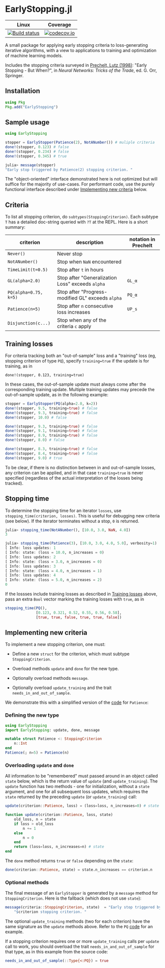 # EarlyStopping.jl

| Linux | Coverage |
| :-----------: | :------: |
| [![Build status](https://github.com/ablaom/EarlyStopping.jl/workflows/CI/badge.svg)](https://github.com/ablaom/EarlyStopping.jl/actions)| [![codecov.io](http://codecov.io/github/ablaom/EarlyStopping.jl/coverage.svg?branch=master)](http://codecov.io/github/ablaom/EarlyStopping.jl?branch=master) |

A small package for applying early stopping criteria to
loss-generating iterative algorithms, with a view to applications to
training and optimization of machine learning models.

Includes the stopping criteria surveyed in [Prechelt, Lutz
(1998)](https://link.springer.com/chapter/10.1007%2F3-540-49430-8_3):
"Early Stopping - But When?", in *Neural Networks: Tricks of the
Trade*, ed. G. Orr, Springer.

## Installation

```julia
using Pkg
Pkg.add("EarlyStopping")
```

## Sample usage

```julia
using EarlyStopping

stopper = EarlyStopper(Patience(2), NotANumber()) # muliple criteria
done!(stopper, 0.123) # false
done!(stopper, 0.234) # false
done!(stopper, 0.345) # true

julia> message(stopper)
"Early stop triggered by Patience(2) stopping criterion. "
```

The "object-oriented" interface demonstrated here is not optimized but
will suffice for the majority of use-cases. For performant code, use
the purely functional interface described under [Implementing new
criteria](#implementing-new-criteria) below.


## Criteria

To list all stopping criterion, do `subtypes(StoppingCriterion)`. Each
subtype `T` has a detailed doc-string queried with `?T` at the
REPL. Here is a short summary:


criterion             | description                                      | notation in Prechelt
----------------------|--------------------------------------------------|---------------------
`Never()`             | Never stop                                       | 
`NotANumber()`        | Stop when `NaN` encountered                       | 
`TimeLimit(t=0.5)`    | Stop after `t` in hours                          | 
`GL(alpha=2.0)`       | Stop after "Generalization Loss" exceeds `alpha` | ``GL_α``
`PQ(alpha=0.75, k=5)` | Stop after "Progress-modified GL" exceeds `alpha` | ``PQ_α``
`Patience(n=5)`       | Stop after `n` consecutive loss increases        | ``UP_s``
`Disjunction(c...)`   | Stop when any of the criteria `c` apply          | 


## Training losses

For criteria tracking both an "out-of-sample" loss and a "training"
loss (eg, stopping criterion of type `PQ`), specify `training=true` if
the update is for training, as in

    done!(stopper, 0.123, training=true)

In these cases, the out-of-sample update must always come after the
corresponding training update. Multiple training updates may precede
the out-of-sample update, as in the following example:

```julia
stopper = EarlyStopper(PQ(alpha=2.0, k=2))
done!(stopper, 9.5, training=true) # false
done!(stopper, 9.3, training=true) # false
done!(stopper, 10.0) # false

done!(stopper, 9.3, training=true) # false
done!(stopper, 9.1, training=true) # false
done!(stopper, 8.9, training=true) # false
done!(stopper, 8.0) # false

done!(stopper, 8.3, training=true) # false
done!(stopper, 8.4, training=true) # false
done!(stopper, 9.0) # true
```

To be clear, if there is no distinction between in and out-of-sample
losses, any criterion can be applied, and in that case `training=true`
is never specified (regardless of the actual interpretation of the
losses being tracked).

## Stopping time

To determine the stopping time for an iterator `losses`, use
`stopping_time(criterion, losses)`. This is useful for debugging new
criteria (see below). If the iterator terminates without a stop, `0`
is returned.

```julia
julia> stopping_time(NotANumber(), [10.0, 3.0, NaN, 4.0])
3

julia> stopping_time(Patience(3), [10.0, 3.0, 4.0, 5.0], verbosity=1)
[ Info: loss updates: 1
[ Info: state: (loss = 10.0, n_increases = 0)
[ Info: loss updates: 2
[ Info: state: (loss = 3.0, n_increases = 0)
[ Info: loss updates: 3
[ Info: state: (loss = 4.0, n_increases = 1)
[ Info: loss updates: 4
[ Info: state: (loss = 5.0, n_increases = 2)
0
```

If the lossses include training losses as described in [Training
losses](#training-losses) above, pass an extra `Bool` vector
marking the training losses with `true`, as in

```julia
stopping_time(PQ(), 
              [0.123, 0.321, 0.52, 0.55, 0.56, 0.58],
              [true, true, false, true, true, false])
```


## Implementing new criteria

To implement a new stopping criterion, one must: 

- Define a new `struct` for the criterion, which must subtype
`StoppingCriterion`.

- Overload methods `update` and `done` for the new type.

- Optionally overload methods `message`.

- Optionally overload `update_training` and the trait
  `needs_in_and_out_of_sample`.

We demonstrate this with a simplified version of the
[code](/src/criteria.jl) for `Patience`:


### Defining the new type

```julia
using EarlyStopping
import EarlyStopping: update, done, message

mutable struct Patience <: StoppingCriterion
    n::Int
end
Patience(; n=5) = Patience(n)
```

### Overloading `update` and `done`

All information to be "remembered" must passed around in an object
called `state` below, which is the return value of `update` (and
`update_training`). The `update` function has two methods - one for
initialization, without a `state` argument, and one for all subsequent
loss updates, which requires the `state` returned by the preceding
`update` (or `update_training`) call:

```julia
update(criterion::Patience, loss) = (loss=loss, n_increases=0) # state

function update(criterion::Patience, loss, state)
    old_loss, n = state
    if loss > old_loss
        n += 1
    else
        n = 0
    end
    return (loss=loss, n_increases=n) # state
end
```

The `done` method returns `true` or `false` depending on the `state`:

```julia
done(criterion::Patience, state) = state.n_increases == criterion.n
```

### Optional methods

The final message of an `EarlyStopper` is generated by a `message`
method for `StoppingCriterion`. Here is the fallback (which does not
use `state`):

```julia
message(criteria::StoppingCriterion, state)  = "Early stop triggered by "*
    "$criterion stopping criterion. "
```

The optional `update_training` methods (two for each criterion) have
the same signature as the `update` methods above. Refer to the `PQ`
[code](/src/criteria.jl) for an example. 

If a stopping criterion requires one or more `update_training` calls
per `update` call to work, you should overload the trait
`needs_in_and_out_of_sample` for that type, as in this example from
the source code:

```julia
needs_in_and_out_of_sample(::Type{<:PQ}) = true
```

